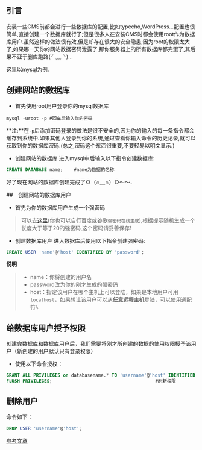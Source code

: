 ## 引言
安装一些CMS前都会进行一些数据库的配置,比如typecho,WordPress...配置也很简单,直接创建一个数据库就行了;但是很多人在安装CMS时都会使用root作为数据库用户.虽然这样的做法很有效,但是却存在很大的安全隐患;因为root的权限太大了,如果哪一天你的网站数据密码泄露了,那你服务器上的所有数据库都完蛋了,其后果不亚于删库跑路(╯﹏╰)...

这里以mysql为例.

## 创建网站的数据库
* 首先使用root用户登录你的mysql数据库
``` shell
mysql -uroot -p #回车后输入你的密码
```
**注:**在`-p`后添加密码登录的做法是很不安全的,因为你的输入的每一条指令都会缓存到系统中.如果其他人登录到你的系统,通过查看你输入命令的历史记录,就可以获取到你的数据库密码.(总之,密码这个东西很重要,不要轻易以明文显示.)

* 创建网站的数据库
进入mysql中后输入以下指令创建数据库:
``` sql
CREATE DATABASE name;    #name为数据的名称
```

好了现在网站的数据库创建完成了Ｏ（∩＿∩）Ｏ～～．

##　创建网站的数据库用户
* 首先为你的数据库用户生成一个强密码
> 可以去[这里](https://suijimimashengcheng.51240.com)(你也可以自行百度或谷歌`强密码在线生成`),根据提示随机生成一个长度大于等于20的强密码,这个密码请妥善保存!

* 创建数据库用户
进入数据库后使用以下指令创建强密码:
``` sql
CREATE USER 'name'@'host' IDENTIFIED BY 'password';        
```
**说明**
> * name：你将创建的用户名
> * password改为你的刚才生成的强密码
> * host：指定该用户在哪个主机上可以登陆，如果是本地用户可用`localhost`，如果想让该用户可以从**任意远程主机**登陆，可以使用通配符`%`

## 给数据库用户授予权限

创建完数据库和数据库用户后，我们需要将刚才所创建的数据的使用权限授予该用户（新创建的用户默认只有登录权限）

* 使用以下命令授权：
``` sql
GRANT ALL PRIVILEGES on databasename.* TO 'username'@'host' IDENTIFIED BY 'your passwd';            #授予该数据库的所有权限给用户
FLUSH PRIVILEGES;　　　　　　　　　　　　　　　　　　　　　　　#刷新权限
```


## 删除用户
命令如下：
``` sql
DROP USER 'username'@'host';
```

[参考文章](https://www.jianshu.com/p/d7b9c468f20d)



